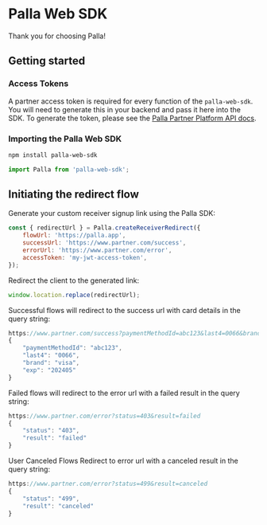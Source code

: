 # Palla Web SDK

Thank you for choosing Palla!

## Getting started

### Access Tokens

A partner access token is required for every function of the `palla-web-sdk`. You will need to generate this in your backend and pass it here into the SDK. To generate the token, please see the [Palla Partner Platform API docs](https://documenter.getpostman.com/view/306637/TzkyP11Z).

### Importing the Palla Web SDK

```bash
npm install palla-web-sdk
```

```js
import Palla from 'palla-web-sdk';
```

## Initiating the redirect flow
Generate your custom receiver signup link using the Palla SDK:

```js
const { redirectUrl } = Palla.createReceiverRedirect({
    flowUrl: 'https://palla.app',
    successUrl: 'https://www.partner.com/success',
    errorUrl: 'https://www.partner.com/error',
    accessToken: 'my-jwt-access-token',
});
```
Redirect the client to the generated link:

```js
window.location.replace(redirectUrl);
```

Successful flows will redirect to the success url with card details in the query string:
```js
https://www.partner.com/success?paymentMethodId=abc123&last4=0066&brand=visa&exp=202405
{
    "paymentMethodId": "abc123",
    "last4": "0066",
    "brand": "visa",
    "exp": "202405"
}
```

Failed flows will redirect to the error url with a failed result in the query string:
```js
https://www.partner.com/error?status=403&result=failed
{
    "status": "403",
    "result": "failed"
}
```
User Canceled Flows Redirect to error url with a canceled result in the query string:
```js
https://www.partner.com/error?status=499&result=canceled
{
    "status": "499",
    "result": "canceled"
}
```
